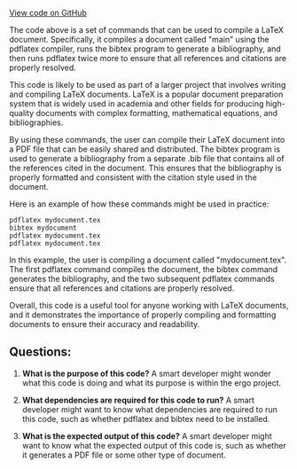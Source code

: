 [View code on GitHub](https://github.com/ergoplatform/ergo/papers/contractual/compile.sh)

The code above is a set of commands that can be used to compile a LaTeX document. Specifically, it compiles a document called "main" using the pdflatex compiler, runs the bibtex program to generate a bibliography, and then runs pdflatex twice more to ensure that all references and citations are properly resolved. 

This code is likely to be used as part of a larger project that involves writing and compiling LaTeX documents. LaTeX is a popular document preparation system that is widely used in academia and other fields for producing high-quality documents with complex formatting, mathematical equations, and bibliographies. 

By using these commands, the user can compile their LaTeX document into a PDF file that can be easily shared and distributed. The bibtex program is used to generate a bibliography from a separate .bib file that contains all of the references cited in the document. This ensures that the bibliography is properly formatted and consistent with the citation style used in the document. 

Here is an example of how these commands might be used in practice:

```
pdflatex mydocument.tex
bibtex mydocument
pdflatex mydocument.tex
pdflatex mydocument.tex
```

In this example, the user is compiling a document called "mydocument.tex". The first pdflatex command compiles the document, the bibtex command generates the bibliography, and the two subsequent pdflatex commands ensure that all references and citations are properly resolved. 

Overall, this code is a useful tool for anyone working with LaTeX documents, and it demonstrates the importance of properly compiling and formatting documents to ensure their accuracy and readability.
## Questions: 
 1. **What is the purpose of this code?** 
A smart developer might wonder what this code is doing and what its purpose is within the ergo project.

2. **What dependencies are required for this code to run?** 
A smart developer might want to know what dependencies are required to run this code, such as whether pdflatex and bibtex need to be installed.

3. **What is the expected output of this code?** 
A smart developer might want to know what the expected output of this code is, such as whether it generates a PDF file or some other type of document.